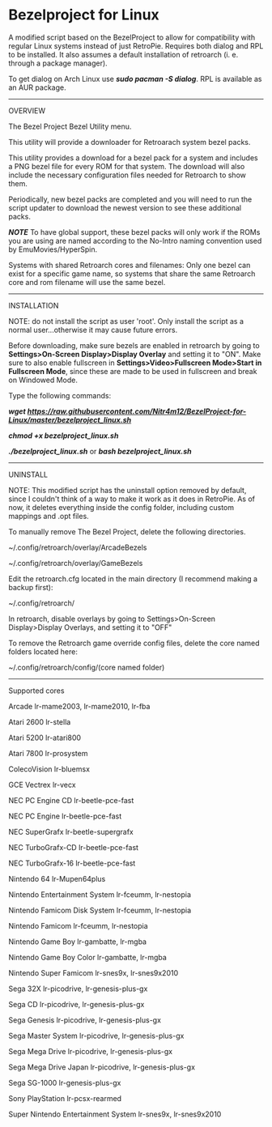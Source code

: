 # Bezelproject for Linux

A modified script based on the BezelProject to allow for compatibility with regular Linux systems instead of just RetroPie. Requires both dialog and RPL to be installed. It also assumes a default installation of retroarch (i. e. through a package manager).

To get dialog on Arch Linux use ***sudo pacman -S dialog***. RPL is available as an AUR package.

-------
OVERVIEW

The Bezel Project Bezel Utility menu.

This utility will provide a downloader for Retroarach system bezel packs.

This utility provides a download for a bezel pack for a system and includes a PNG bezel file for every ROM for that system.  The download will also include the necessary configuration files needed for Retroarch to show them.

Periodically, new bezel packs are completed and you will need to run the script updater to download the newest version to see these additional packs.

***NOTE***
To have global support, these bezel packs will only work if the ROMs you are using are named according to the No-Intro naming convention used by EmuMovies/HyperSpin.

Systems with shared Retroarch cores and filenames: 
Only one bezel can exist for a specific game name, so systems that share the same Retroarch core and rom filename will use the same bezel.

-------
INSTALLATION

NOTE: do not install the script as user 'root'.  Only install the script as a normal user...otherwise it may cause future errors.

Before downloading, make sure bezels are enabled in retroarch by going to **Settings>On-Screen Display>Display Overlay** and setting it to "ON". Make sure to also enable fullscreen in **Settings>Video>Fullscreen Mode>Start in Fullscreen Mode**, since these are made to be used in fullscreen and break on Windowed Mode.

Type the following commands:

***wget https://raw.githubusercontent.com/Nitr4m12/BezelProject-for-Linux/master/bezelproject_linux.sh***

***chmod +x bezelproject_linux.sh***

***./bezelproject_linux.sh*** or ***bash bezelproject_linux.sh***

-------
UNINSTALL

NOTE: This modified script has the uninstall option removed by default, since I couldn't think of a way to make it work as it does in RetroPie. As of now, it deletes everything inside the config folder, including custom mappings and .opt files.

To manually remove The Bezel Project, delete the following directories.

~/.config/retroarch/overlay/ArcadeBezels

~/.config/retroarch/overlay/GameBezels

Edit the retroarch.cfg located in the main directory (I recommend making a backup first):

~/.config/retroarch/

In retroarch, disable overlays by going to Settings>On-Screen Display>Display Overlays, and setting it to "OFF"

To remove the Retroarch game override config files, delete the core named folders located here:

~/.config/retroarch/config/(core named folder)

-------
Supported cores

Arcade                                          lr-mame2003, lr-mame2010, lr-fba

Atari 2600                                      lr-stella

Atari 5200                                      lr-atari800

Atari 7800                                      lr-prosystem

ColecoVision                                    lr-bluemsx

GCE Vectrex                                     lr-vecx

NEC PC Engine CD                                lr-beetle-pce-fast

NEC PC Engine                                   lr-beetle-pce-fast

NEC SuperGrafx                                  lr-beetle-supergrafx

NEC TurboGrafx-CD                               lr-beetle-pce-fast

NEC TurboGrafx-16                               lr-beetle-pce-fast

Nintendo 64                                     lr-Mupen64plus

Nintendo Entertainment System                   lr-fceumm, lr-nestopia

Nintendo Famicom Disk System                    lr-fceumm, lr-nestopia

Nintendo Famicom                                lr-fceumm, lr-nestopia

Nintendo Game Boy                               lr-gambatte, lr-mgba

Nintendo Game Boy Color                         lr-gambatte, lr-mgba

Nintendo Super Famicom                          lr-snes9x, lr-snes9x2010

Sega 32X                                        lr-picodrive, lr-genesis-plus-gx

Sega CD                                         lr-picodrive, lr-genesis-plus-gx

Sega Genesis                                    lr-picodrive, lr-genesis-plus-gx

Sega Master System                              lr-picodrive, lr-genesis-plus-gx

Sega Mega Drive                                 lr-picodrive, lr-genesis-plus-gx

Sega Mega Drive Japan                           lr-picodrive, lr-genesis-plus-gx

Sega SG-1000                                    lr-genesis-plus-gx

Sony PlayStation                                lr-pcsx-rearmed

Super Nintendo Entertainment System             lr-snes9x, lr-snes9x2010
